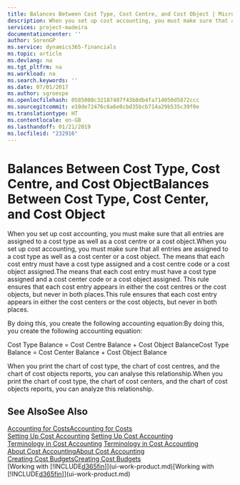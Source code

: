 ```yaml
---
title: Balances Between Cost Type, Cost Centre, and Cost Object | Microsoft Docs
description: When you set up cost accounting, you must make sure that all entries are assigned to a cost type as well as a cost centre or a cost object. The means that each cost entry must have a cost type assigned and a cost centre code or a cost object assigned. This rule ensures that each cost entry appears in either the cost centres or the cost objects, but never in both places.
services: project-madeira
documentationcenter: ''
author: SorenGP
ms.service: dynamics365-financials
ms.topic: article
ms.devlang: na
ms.tgt_pltfrm: na
ms.workload: na
ms.search.keywords: ''
ms.date: 07/01/2017
ms.author: sgroespe
ms.openlocfilehash: 0585008c32187407f43b8db4fa714050d5872ccc
ms.sourcegitcommit: e10de72476c6a6e0cbd35bcb714a29b535c39f0e
ms.translationtype: HT
ms.contentlocale: en-GB
ms.lasthandoff: 01/21/2019
ms.locfileid: "232916"
---
```

# <a name="balances-between-cost-type-cost-center-and-cost-object"></a><span data-ttu-id="dbb5e-105">Balances Between Cost Type, Cost Centre, and Cost Object</span><span class="sxs-lookup"><span data-stu-id="dbb5e-105">Balances Between Cost Type, Cost Center, and Cost Object</span></span>
<span data-ttu-id="dbb5e-106">When you set up cost accounting, you must make sure that all entries are assigned to a cost type as well as a cost centre or a cost object.</span><span class="sxs-lookup"><span data-stu-id="dbb5e-106">When you set up cost accounting, you must make sure that all entries are assigned to a cost type as well as a cost center or a cost object.</span></span> <span data-ttu-id="dbb5e-107">The means that each cost entry must have a cost type assigned and a cost centre code or a cost object assigned.</span><span class="sxs-lookup"><span data-stu-id="dbb5e-107">The means that each cost entry must have a cost type assigned and a cost center code or a cost object assigned.</span></span> <span data-ttu-id="dbb5e-108">This rule ensures that each cost entry appears in either the cost centres or the cost objects, but never in both places.</span><span class="sxs-lookup"><span data-stu-id="dbb5e-108">This rule ensures that each cost entry appears in either the cost centers or the cost objects, but never in both places.</span></span>  

 <span data-ttu-id="dbb5e-109">By doing this, you create the following accounting equation:</span><span class="sxs-lookup"><span data-stu-id="dbb5e-109">By doing this, you create the following accounting equation:</span></span>  

 <span data-ttu-id="dbb5e-110">Cost Type Balance = Cost Centre Balance + Cost Object Balance</span><span class="sxs-lookup"><span data-stu-id="dbb5e-110">Cost Type Balance = Cost Center Balance + Cost Object Balance</span></span>  

 <span data-ttu-id="dbb5e-111">When you print the chart of cost type, the chart of cost centres, and the chart of cost objects reports, you can analyse this relationship.</span><span class="sxs-lookup"><span data-stu-id="dbb5e-111">When you print the chart of cost type, the chart of cost centers, and the chart of cost objects reports, you can analyze this relationship.</span></span>  

## <a name="see-also"></a><span data-ttu-id="dbb5e-112">See Also</span><span class="sxs-lookup"><span data-stu-id="dbb5e-112">See Also</span></span>  
[<span data-ttu-id="dbb5e-113">Accounting for Costs</span><span class="sxs-lookup"><span data-stu-id="dbb5e-113">Accounting for Costs</span></span>](finance-manage-cost-accounting.md)  
 <span data-ttu-id="dbb5e-114">[Setting Up Cost Accounting](finance-set-up-cost-accounting.md) </span><span class="sxs-lookup"><span data-stu-id="dbb5e-114">[Setting Up Cost Accounting](finance-set-up-cost-accounting.md) </span></span>  
 <span data-ttu-id="dbb5e-115">[Terminology in Cost Accounting](finance-terminology-in-cost-accounting.md) </span><span class="sxs-lookup"><span data-stu-id="dbb5e-115">[Terminology in Cost Accounting](finance-terminology-in-cost-accounting.md) </span></span>  
 [<span data-ttu-id="dbb5e-116">About Cost Accounting</span><span class="sxs-lookup"><span data-stu-id="dbb5e-116">About Cost Accounting</span></span>](finance-about-cost-accounting.md)  
 [<span data-ttu-id="dbb5e-117">Creating Cost Budgets</span><span class="sxs-lookup"><span data-stu-id="dbb5e-117">Creating Cost Budgets</span></span>](finance-create-cost-budgets.md)  
 <span data-ttu-id="dbb5e-118">[Working with [!INCLUDE[d365fin](includes/d365fin_md.md)]](ui-work-product.md)</span><span class="sxs-lookup"><span data-stu-id="dbb5e-118">[Working with [!INCLUDE[d365fin](includes/d365fin_md.md)]](ui-work-product.md)</span></span>
